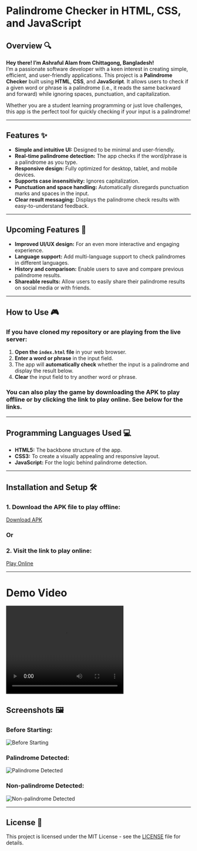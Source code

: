 # Palindrome Checker in HTML, CSS, and JavaScript

## Overview 🔍

**Hey there! I’m Ashraful Alam from Chittagong, Bangladesh!**  
I’m a passionate software developer with a keen interest in creating simple, efficient, and user-friendly applications. This project is a **Palindrome Checker** built using **HTML**, **CSS**, and **JavaScript**. It allows users to check if a given word or phrase is a palindrome (i.e., it reads the same backward and forward) while ignoring spaces, punctuation, and capitalization.

Whether you are a student learning programming or just love challenges, this app is the perfect tool for quickly checking if your input is a palindrome!

---

## Features ✨

- **Simple and intuitive UI:** Designed to be minimal and user-friendly.
- **Real-time palindrome detection:** The app checks if the word/phrase is a palindrome as you type.
- **Responsive design:** Fully optimized for desktop, tablet, and mobile devices.
- **Supports case insensitivity:** Ignores capitalization.
- **Punctuation and space handling:** Automatically disregards punctuation marks and spaces in the input.
- **Clear result messaging:** Displays the palindrome check results with easy-to-understand feedback.

---

## Upcoming Features 🚀

- **Improved UI/UX design:** For an even more interactive and engaging experience.
- **Language support:** Add multi-language support to check palindromes in different languages.
- **History and comparison:** Enable users to save and compare previous palindrome results.
- **Shareable results:** Allow users to easily share their palindrome results on social media or with friends.

---

## How to Use 🎮

### If you have cloned my repository or are playing from the live server:

1. **Open the `index.html` file** in your web browser.
2. **Enter a word or phrase** in the input field.
3. The app will **automatically check** whether the input is a palindrome and display the result below.
4. **Clear** the input field to try another word or phrase.

### You can also play the game by downloading the APK to play offline or by clicking the link to play online. See below for the links.

---

## Programming Languages Used 💻

- **HTML5:** The backbone structure of the app.
- **CSS3:** To create a visually appealing and responsive layout.
- **JavaScript:** For the logic behind palindrome detection.

---

## Installation and Setup 🛠️

### 1. Download the APK file to play offline:

[Download APK](https://github.com/ashrafulalam005/palindrome-checker/blob/main/PalindromeChecker.apk)

### Or

### 2. Visit the link to play online:

[Play Online](https://ashrafulalam005.github.io/palindrome-checker/)

---

# Demo Video

<video width="320" height="240" controls>
  <source src="https://github.com/ashrafulalamasad/Palindrome-Checker-in-HTML-CSS-JavaScript/blob/main/assets/videos/palindromedemo.mp4" type="video/mp4">
  Your browser does not support the video tag.
</video>


## Screenshots 🖼️

### Before Starting:

![Before Starting](https://github.com/ashrafulalamasad/Palindrome-Checker-in-HTML-CSS-JavaScript/blob/main/assets/images/before.png)

### Palindrome Detected:

![Palindrome Detected](https://github.com/ashrafulalamasad/Palindrome-Checker-in-HTML-CSS-JavaScript/blob/main/assets/images/palindrome.png)

### Non-palindrome Detected:

![Non-palindrome Detected](https://github.com/ashrafulalamasad/Palindrome-Checker-in-HTML-CSS-JavaScript/blob/main/assets/images/not%20palindrome.png)

---



## License 📜

This project is licensed under the MIT License - see the [LICENSE](LICENSE) file for details.
